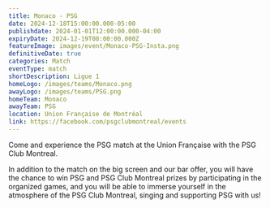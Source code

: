 ```yaml
---
title: Monaco - PSG
date: 2024-12-18T15:00:00.000-05:00
publishdate: 2024-01-01T12:00:00.000-04:00
expiryDate: 2024-12-19T08:00:00.000Z
featureImage: images/event/Monaco-PSG-Insta.png
definitiveDate: true
categories: Match
eventType: match
shortDescription: Ligue 1
homeLogo: /images/teams/Monaco.png
awayLogo: /images/teams/PSG.png
homeTeam: Monaco
awayTeam: PSG
location: Union Française de Montréal
link: https://facebook.com/psgclubmontreal/events
---
```


Come and experience the PSG match at the Union Française with the PSG Club Montreal.

In addition to the match on the big screen and our bar offer, you will have the chance to win PSG and PSG Club Montreal prizes by participating in the organized games, and you will be able to immerse yourself in the atmosphere of the PSG Club Montreal, singing and supporting PSG with us!
